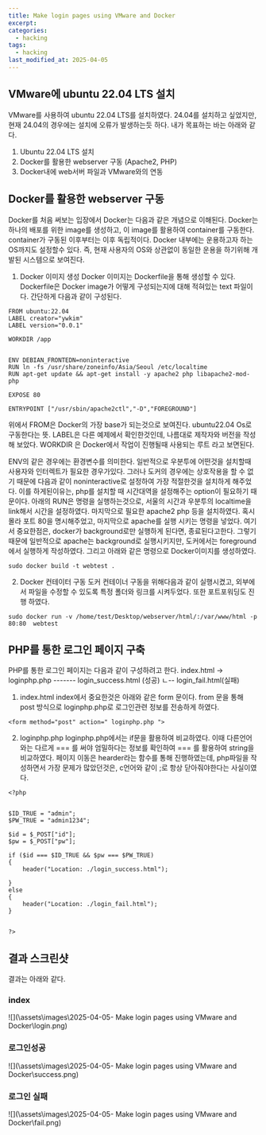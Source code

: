 ```yaml
---
title: Make login pages using VMware and Docker
excerpt: 
categories:
  - hacking
tags:
  - hacking
last_modified_at: 2025-04-05
---
```

## VMware에 ubuntu 22.04 LTS 설치

VMware를 사용하여 ubuntu 22.04 LTS를 설치하였다. 24.04를 설치하고 싶었지만, 현재 24.04의 경우에는 설치에 오류가 발생하는듯 하다.
내가 목표하는 바는 아래와 같다.
1. Ubuntu 22.04 LTS 설치
2. Docker를 활용한 webserver 구동 (Apache2, PHP)
3. Docker내에 web서버 파일과 VMware와의 연동

## Docker를 활용한 webserver 구동
Docker를 처음 써보는 입장에서 Docker는 다음과 같은 개념으로 이해된다.
Docker는 하나의 배포를 위한 image를 생성하고, 이 image를 활용하여 container를 구동한다.
container가 구동된 이후부터는 이후 독립적이다.
Docker 내부에는 운용하고자 하는 OS까지도 설정할수 있다. 즉, 현재 사용자의 OS와 상관없이 동일한 운용을 하기위해 개발된 시스템으로 보여진다.

1. Docker 이미지 생성
Docker 이미지는 Dockerfile을 통해 생성할 수 있다. Dockerfile은 Docker image가 어떻게 구성되는지에 대해 적혀있는 text 파일이다. 간단하게 다음과 같이 구성된다.

```
FROM ubuntu:22.04
LABEL creator="ywkim"
LABEL version="0.0.1"

WORKDIR /app


ENV DEBIAN_FRONTEDN=noninteractive
RUN ln -fs /usr/share/zoneinfo/Asia/Seoul /etc/localtime
RUN apt-get update && apt-get install -y apache2 php libapache2-mod-php

EXPOSE 80

ENTRYPOINT ["/usr/sbin/apache2ctl","-D","FOREGROUND"]

```

위에서 FROM은 Docker의 가장 base가 되는것으로 보여진다. ubuntu22.04 Os로 구동한다는 뜻.
LABEL은 다른 예제에서 확인한것인데, 나름대로 제작자와 버전을 작성해 보았다.
WORKDIR 은 Docker에서 작업이 진행될때 사용되는 루트 라고 보면된다.

ENV의 같은 경우에는 환경변수를 의미한다. 일반적으로 우분투에 어떤것을 설치할때 사용자와 인터렉트가 필요한 경우가있다. 그러나 도커의 경우에는 상호작용을 할 수 없기 때문에 다음과 같이 noninteractive로 설정하여 가장 적절한것을 설치하게 해주었다.
이를 하게된이유는, php를 설치할 때 시간대역을 설정해주는 option이 필요하기 때문이다. 
아래의 RUN은 명령을 실행하는것으로, 서울의 시간과 우분투의  localtime을 link해서 시간을 설정하였다.
마지막으로 필요한 apache2 php 등을 설치하였다.
혹시 몰라 포트 80을 명시해주었고, 마지막으로 apache를 실행 시키는 명령을 넣었다.
여기서 중요한점은, docker가 background로만 실행하게 된다면, 종료된다고한다. 그렇기 때문에 일반적으로 apache는 background로 실행시키지만, 도커에서는 foreground에서 실행하게 작성하였다.
그리고 아래와 같은 명령으로 Docker이미지를 생성하였다.
```
sudo docker build -t webtest .
```


2. Docker 컨테이터 구동
도커 컨테이너 구동을 위해다음과 같이 실행시켰고, 외부에서 파일을 수정할 수 있도록 특정 폴더와 링크를 시켜두었다. 또한 포트포워딩도 진행 하였다.

```
sudo docker run -v /home/test/Desktop/webserver/html/:/var/www/html -p 80:80  webtest
```



## PHP를 통한 로그인 페이지 구축
PHP를 통한 로그인 페이지는 다음과 같이 구성하려고 한다.
index.html -> loginphp.php ------- login_success.html (성공)
                        ㄴ-- login_fail.html(실패)


1. index.html
index에서 중요한것은 아래와 같은 form 문이다. from 문을 통해 post 방식으로 loginphp.php로 로그인관련 정보를 전송하게 하였다.

```
<form method="post" action=" loginphp.php ">
```

2. loginphp.php
loginphp.php에서는 if문을 활용하여 비교하였다. 이때 다른언어와는 다르게 === 를 써야 엄밀하다는 정보를 확인하여 === 를 활용하여 string을 비교하였다.
페이지 이동은 hearder라는 함수를 통해 진행하였는데, php파일을 작성하면서 가장 문제가 많았던것은, c언어와 같이 ;로 항상 닫아줘야한다는 사실이였다.

```
<?php


$ID_TRUE = "admin";
$PW_TRUE = "admin1234";

$id = $_POST["id"];
$pw = $_POST["pw"];

if ($id === $ID_TRUE && $pw === $PW_TRUE)
{
    header("Location: ./login_success.html");

}
else
{
    header("Location: ./login_fail.html");
}


?>
```


## 결과 스크린샷
결과는 아래와 같다.
### index
![](\assets\images\2025-04-05- Make login pages using VMware and Docker\login.png)
### 로그인성공
![](\assets\images\2025-04-05- Make login pages using VMware and Docker\success.png)

### 로그인 실패
![](\assets\images\2025-04-05- Make login pages using VMware and Docker\fail.png)

